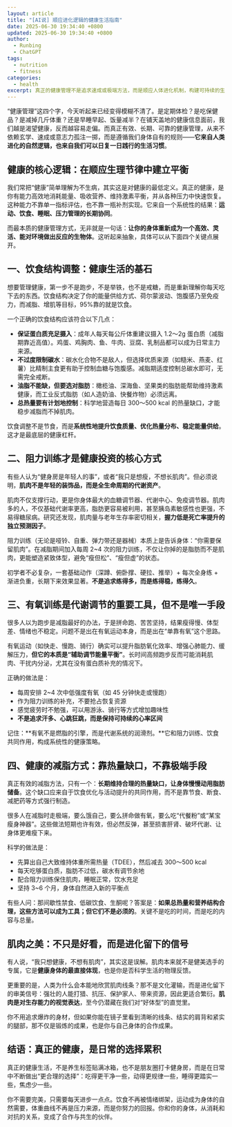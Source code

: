 ```yaml
---
layout: article
title: "[AI说] 顺应进化逻辑的健康生活指南"
date: 2025-06-30 19:34:40 +0800
updated: 2025-06-30 19:34:40 +0800
author:
  - Runbing
  - ChatGPT
tags:
  - nutrition
  - fitness
categories:
  - health
excerpt: 真正的健康管理不是追求速成或极端方法，而是顺应人体进化机制，构建可持续的生活方式。文章围绕四个核心：合理控制饮食结构、结合阻力与有氧训练、营造科学热量缺口、避免不健康手段，详细阐述了如何通过日常选择实现稳步减脂和长期健康。肌肉不仅是力量的象征，更是代谢与生存能力的体现，代表着进化赋予人类的底层审美偏好。健康，不在于刻意追求完美，而在于每一次理性的坚持和与身体达成的深度协作。
---
```


“健康管理”这四个字，今天听起来已经变得模糊不清了。是定期体检？是吃保健品？是减掉几斤体重？还是早睡早起、饭量减半？在铺天盖地的健康信息面前，我们越是渴望健康，反而越容易走偏。而真正有效、长期、可靠的健康管理，从来不依赖玄学、速成或意志力孤注一掷，而是遵循我们身体自有的规则——**它来自人类进化的自然逻辑，也来自我们可以日复一日践行的生活习惯**。

## 健康的核心逻辑：在顺应生理节律中建立平衡

我们常把“健康”简单理解为不生病，其实这是对健康的最低定义。真正的健康，是你有能力高效地消耗能量、吸收营养、维持激素平衡，并从各种压力中快速恢复。这种能力不靠单一指标评估，也不靠一瓶补剂实现。它来自一个系统性的结果：**运动、饮食、睡眠、压力管理的长期协同**。

而最本质的健康管理方式，无非就是一句话：**让你的身体重新成为一个高效、灵活、能对环境做出反应的生物体**。这听起来抽象，具体可以从下面四个关键点展开。

## 一、饮食结构调整：健康生活的基石

想要管理健康，第一步不是跑步，不是举铁，也不是戒糖，而是重新理解你每天吃下去的东西。饮食结构决定了你的能量供给方式、荷尔蒙波动、饱腹感乃至免疫力，而减脂、增肌等目标，95%靠的就是饮食。

一个正确的饮食结构应该符合以下几点：

- **保证蛋白质充足摄入**：成年人每天每公斤体重建议摄入 1.2～2g 蛋白质（减脂期靠近高值）。鸡蛋、鸡胸肉、鱼、牛肉、豆腐、乳制品都可以成为日常主力来源。
- **不过度限制碳水**：碳水化合物不是敌人，但选择优质来源（如糙米、燕麦、红薯）比精制主食更有助于控制血糖与饱腹感。减脂期适度控制总碳水即可，无需完全戒断。
- **油脂不能缺，但要选对脂肪**：橄榄油、深海鱼、坚果类的脂肪能帮助维持激素健康，而工业反式脂肪（如人造奶油、快餐炸物）必须远离。
- **总热量要有计划地控制**：科学地营造每日 300～500 kcal 的热量缺口，才能稳步减脂而不掉肌肉。

饮食调整不是节食，而是**系统性地提升饮食质量、优化热量分布、稳定能量供给**。这才是最底层的健康杠杆。

## 二、阻力训练才是健康投资的核心方式

有些人认为“健身房是年轻人的事”，或者“我只是想瘦，不想长肌肉”。但必须说明，**肌肉不是年轻的装饰品，而是全生命周期的代谢资产**。

肌肉不仅支撑行动，更是你身体最大的血糖调节器、代谢中心、免疫调节器。肌肉多的人，不仅基础代谢率更高，脂肪更容易被利用，甚至胰岛素敏感性也更强，不易得糖尿病。研究还发现，肌肉量与老年生存率密切相关，**握力低是死亡率提升的独立预测因子**。

阻力训练（无论是哑铃、自重、弹力带还是器械）本质上是告诉身体：“你需要保留肌肉”。在减脂期间加入每周 2~4 次的阻力训练，不仅让你掉的是脂肪而不是肌肉，更能塑造紧致体型，避免“瘦但松”、“瘦但虚”的状态。

初学者不必复杂，一套基础动作（深蹲、俯卧撑、硬拉、推举）+ 每次全身练 + 渐进负重，长期下来效果显著。**不是追求练得多，而是练得稳，练得久**。

## 三、有氧训练是代谢调节的重要工具，但不是唯一手段

很多人以为跑步是减脂最好的办法，于是拼命跑、苦苦坚持，结果瘦得慢、体型差、情绪也不稳定。问题不是出在有氧运动本身，而是出在“单靠有氧”这个思路。

有氧运动（如快走、慢跑、骑行）确实可以提升脂肪氧化效率、增强心肺能力、缓解压力，**但它的本质是“辅助调节能量平衡”**。长时间高频跑步反而可能消耗肌肉、干扰内分泌，尤其在没有蛋白质补充的情况下。

正确的做法是：

- 每周安排 2~4 次中低强度有氧（如 45 分钟快走或慢跑）
- 作为阻力训练的补充，不要抢占恢复资源
- 感觉疲劳时不勉强，可以用游泳、骑行等方式增加趣味性
- **不是追求汗多、心跳狂跳，而是保持可持续的心率区间**

记住：**有氧不是燃脂的引擎，而是代谢系统的润滑剂。**它和阻力训练、饮食共同作用，构成系统性的健康策略。

## 四、健康的减脂方式：靠热量缺口，不靠极端手段

真正有效的减脂方法，只有一个：**长期维持合理的热量缺口，让身体慢慢动用脂肪储备**。这个缺口应来自于饮食优化与活动提升的共同作用，而不是靠节食、断食、减肥药等方式强行制造。

很多人在减脂时走极端，要么饿自己，要么拼命做有氧，要么吃“代餐粉”或“某宝瘦身神器”。这些做法短期也许有效，但必然反弹，甚至损害肝肾、破坏代谢、让身体更难瘦下来。

科学的做法是：

- 先算出自己大致维持体重所需热量（TDEE），然后减去 300～500 kcal
- 每天吃够蛋白质，脂肪不过低，碳水有调节余地
- 配合阻力训练保住肌肉，睡眠正常，饮水充足
- 坚持 3~6 个月，身体自然进入新的平衡点

有些人问：那间歇性禁食、低碳饮食、生酮呢？答案是：**如果总热量和营养结构合理，这些方法可以成为工具；但它们不是必须的**。关键不是吃的时间，而是吃的内容与总量。

## 肌肉之美：不只是好看，而是进化留下的信号

有人说，“我只想健康，不想有肌肉”，其实这是误解。肌肉本来就不是健美选手的专属，它是**健康身体的最直接体现**，也是你是否科学生活的物理反馈。

更重要的是，人类为什么会本能地欣赏肌肉线条？那不是文化灌输，而是进化留下的审美信号：强壮的人能打猎、抗压、保护家人、带来资源，因此更适合繁衍。**肌肉是对生存能力的视觉表达**，至今仍潜藏在我们对“好体型”的直觉里。

你不用追求爆炸的身材，但如果你能在镜子里看到清晰的线条、结实的肩背和紧实的腿部，那不仅是锻炼的成果，也是你与自己身体的合作成果。

## 结语：真正的健康，是日常的选择累积

真正的健康生活，不是养生标签贴满冰箱，也不是朋友圈打卡健身房，而是在日常中不断做出“更合理的选择”：吃得更干净一些，动得更规律一些，睡得更踏实一些，焦虑少一些。

你不需要完美，只需要每天进步一点点。饮食不再被情绪绑架，运动成为身体的自然需要，体重曲线不再是压力来源，而是你努力的回报。你和你的身体，从消耗和对抗的关系，变成了合作与共生的伙伴。
